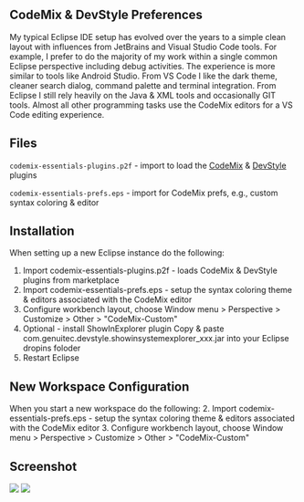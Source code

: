 ## CodeMix & DevStyle Preferences
My typical Eclipse IDE setup has evolved over the years to a simple clean 
layout with influences from JetBrains and Visual Studio Code tools. 
For example, I prefer to do the majority of my work within a single 
common Eclipse perspective including debug activities. The experience is 
more similar to tools like Android Studio. From VS Code I like the dark theme, 
cleaner search dialog, command palette and terminal integration. From Eclipse 
I still rely heavily on the Java & XML tools and occasionally GIT tools. Almost 
all other programming tasks use the CodeMix editors for a VS Code editing 
experience.

## Files

`codemix-essentials-plugins.p2f` - import to load the [CodeMix](https://marketplace.eclipse.org/content/codemix) & [DevStyle](https://marketplace.eclipse.org/content/darkest-dark-theme-devstyle) plugins

`codemix-essentials-prefs.eps` - import for CodeMix prefs, e.g., custom syntax coloring & editor 

## Installation
When setting up a new Eclipse instance do the following:
1. Import codemix-essentials-plugins.p2f - loads CodeMix & DevStyle plugins from marketplace
2. Import codemix-essentials-prefs.eps - setup the syntax coloring theme & editors associated with the CodeMix editor
3. Configure workbench layout, choose 
   Window menu > Perspective > Customize > Other > "CodeMix-Custom"
4. Optional - install ShowInExplorer plugin
   Copy & paste com.genuitec.devstyle.showinsystemexplorer_xxx.jar into your Eclipse dropins foloder
5. Restart Eclipse 

## New Workspace Configuration
When you start a new workspace do the following: 
2. Import codemix-essentials-prefs.eps - setup the syntax coloring theme & editors associated with the CodeMix editor
3. Configure workbench layout, choose 
   Window menu > Perspective > Customize > Other > "CodeMix-Custom"

## Screenshot
![](https://content.screencast.com/users/wparrott/folders/Snagit/media/a577ff03-ef9f-4f37-bf66-7a489eb2cc05/2018-04-23_13-13-03.png) 
![](https://https://github.com/wayneparrott/eclipse-configuration/docs/codemix-perspective.png) 
